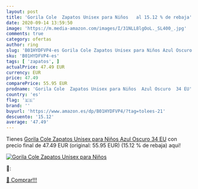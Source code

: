 ```yaml
---
layout: post
title: 'Gorila Cole  Zapatos Unisex para Niños   al 15.12 % de rebaja'
date: 2020-09-14 13:59:50
image: 'https://m.media-amazon.com/images/I/31NLL8lgOoL._SL400_.jpg'
comments: true
category: ofertas
author: ring
slug: 'B01HYDFVP4-es Gorila Cole Zapatos Unisex para Niños Azul Oscuro 34 EU'
sku: 'B01HYDFVP4-es'
tags: [ 'zapatos', ]
actualPrice: 47.49 EUR
currency: EUR
price: 47.49
comparePrice: 55.95 EUR
prodname: 'Gorila Cole  Zapatos Unisex para Niños  Azul Oscuro  34 EU'
country: 'es'
flag: '🇪🇸'
brand: ''
buyurl: 'https://www.amazon.es/dp/B01HYDFVP4/?tag=tolees-21'
descuento: '15.12'
average: '47.49'
---
```


Tienes [Gorila Cole  Zapatos Unisex para Niños  Azul Oscuro  34 EU](https://www.amazon.es/dp/B01HYDFVP4/?tag=tolees-21) con precio final de  47.49 EUR (original: 55.95 EUR) (15.12 %  de rebaja) aqui!

[![Gorila Cole  Zapatos Unisex para Niños  ](https://m.media-amazon.com/images/I/31NLL8lgOoL._SL400_.jpg)](https://www.amazon.es/dp/B01HYDFVP4/?tag=tolees-21)

🔎:


[🛒 Comprar!!!](https://www.amazon.es/dp/B01HYDFVP4/?tag=tolees-21)
